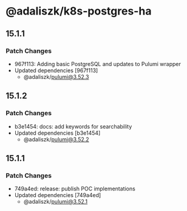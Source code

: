 # @adaliszk/k8s-postgres-ha

## 15.1.1

### Patch Changes

- 967f113: Adding basic PostgreSQL and updates to Pulumi wrapper
- Updated dependencies [967f113]
  - @adaliszk/pulumi@3.52.3

## 15.1.2

### Patch Changes

- b3e1454: docs: add keywords for searchability
- Updated dependencies [b3e1454]
  - @adaliszk/pulumi@3.52.2

## 15.1.1

### Patch Changes

- 749a4ed: release: publish POC implementations
- Updated dependencies [749a4ed]
  - @adaliszk/pulumi@3.52.1
